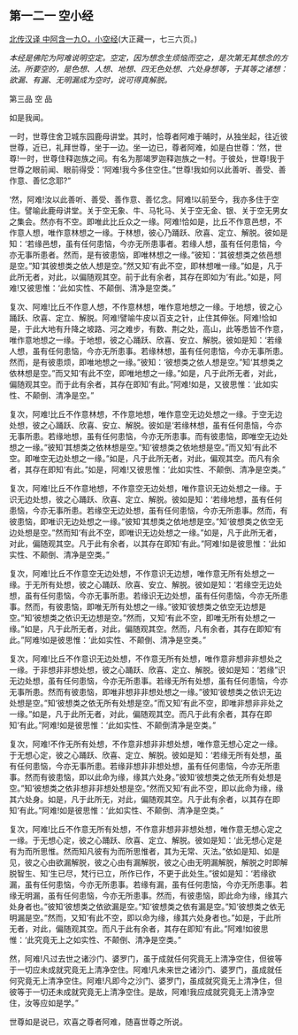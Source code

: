 ## 第一二一 空小经

[北传汉译 中阿含一九O，小空经](https://github.com/gwsice/buddhism/blob/master/%E6%97%A9%E6%9C%9F/%E4%B8%AD%E9%98%BF%E5%90%AB%E7%BB%8F/49.md#xiao-kong-jing)(大正藏一，七三六页。)

*本经是佛陀为阿难说明空定。空定，因为想念生烦恼而空之，是次第无其想念的方法。所要空的，是色想、人想、地想、四无色处想、六处身想等，于其等之诸想：欲漏、有漏、无明漏成为空时，说可得真解脱。*

第三品 空 品

如是我闻。

一时，世尊住舍卫城东园鹿母讲堂。其时，恰尊者阿难于晡时，从独坐起，往近彼世尊，近已，礼拜世尊，坐于一边。坐一边已，尊者阿难，如是白世尊：‘然，世尊!一时，世尊住释迦族之间。有名为那竭罗迦释迦族之一村。于彼处，世尊!我于世尊之眼前闻、眼前得受：‘阿难!我今多住空住。”世尊!我如何以此善听、善受、善作意、善忆念耶?”

‘然，阿难!汝以此善听、善受、善作意、善忆念。阿难!以前至今，我亦多住于空住。譬喻此鹿母讲堂。关于空无象、牛、马牝马、关于空无金、银、关于空无男女之集会。然亦有不空。即唯此比丘众之一缘。阿难!恰如是，比丘不作意邑想，不作意人想，唯作意林想之一缘。于林想，彼心乃踊跃、欣喜、定立、解脱。彼如是知：‘若缘邑想，虽有任何患恼，今亦无所患事者。若缘人想，虽有任何患恼，今亦无事所患者。然而，是有彼患恼，即唯林想之一缘。”彼知：‘其彼想类之依邑想是空。”知‘其彼想类之依人想是空。”然又知‘有此不空，即林想唯一缘。”如是，凡于此所无者，对此，以偏随观其空。前于此有余者，其存在即如为‘有此。”如是，阿难!又彼思惟：‘此如实性、不颠倒、清净是空类。”

复次、阿难!比丘不作意人想，不作意林想，唯作意地想之一缘。于地想，彼之心踊跃、欣喜、定立、解脱。阿难!譬喻牛皮以百支之针，止住其伸张。阿难!恰如是，于此大地有升降之坡路、河之难步，有数、荆之处，高山，此等悉皆不作意，唯作意地想之一缘。于地想，彼之心踊跃、欣喜、安立、解脱。彼如是知：‘若缘人想，虽有任何患恼，今亦无所患事。若缘林想，虽有任何患恼，今亦无事所患。然而，是有彼患烦，即唯地想之一缘。”彼知：‘彼想类之依人想是空。”知‘其想类之依林想是空。”而又知‘有此不空，即唯地想之一缘。”如是，凡于此所无者，对此，偏随观其空。而于此有余者，其存在即知‘有此。”阿难!如是，又彼思惟：‘此如实性、不颠倒、清净是空。”

复次，阿难!比丘不作意林想，不作意地想，唯作意空无边处想之一缘。于空无边处想，彼之心踊跃、欣喜、安立、解脱。彼如是‘若缘林想，虽有任何患恼，今亦无事所患。若缘地想，虽有任何患恼，今亦无所患事。而有彼患恼，即唯空无边处想之一缘。”彼知‘其想类之依林想是空。”知‘彼想类之依地想是空。”而又知‘有此不空。即唯空无边处想之一缘。”如是，凡于此所无者，对此，偏观其空。而凡有余者，其存在即知‘有此。”如是，阿难!又彼思惟：‘此如实性、不颠倒、清净是空类。”

复次，阿难!比丘不作意地想，不作意空无边处想，唯作意识无边处想之一缘。于识无边处想，彼之心踊跃、欣喜、定立、解脱。彼如是知：‘若缘地想，虽有任何患恼，今亦无事所患。若缘空无边处想，虽有任何患恼，今亦无所患事。然而，有彼患恼，即唯识无边处想之一缘。”彼知‘其想类之依地想是空。”知‘彼想类之依空无边处想是空。”然而知‘有此不空，即唯识无边处想之一缘。”如是，凡于此所无者，对此，偏随观其空。凡于此有余者，以其存在即知‘有此。”阿难!如是彼思惟：‘此如实性、不颠倒、清净是空类。”

复次，阿难!比丘不作意空无边处想，不作意识无边想，唯作意无所有处想之一缘。于无所有处想，彼之心踊跃、欣喜、安立、解脱。彼如是知：‘若缘空无边处想，虽有任何患恼，今亦无事所患。若缘识无边处想，虽有任何患恼，今亦无所患事。然而，有彼患恼，即唯无所有处想之一缘。”彼知‘彼想类之依空无边想是空。”知‘彼想类之依识无边想是空。”然而，又知‘有此不空，即唯无所有处想之一缘。”如是，凡于此所无者，对此，偏随观其空。然而，凡有余者，其存在即知‘有此。”阿难!如是彼思惟：‘此如实性、不颠倒、清净是空类。”

复次，阿难!比丘不作意识无边处想，不作意无所有处想，唯作意非想非非想处之一缘。于非想非非想处想，彼之心踊跃、欣喜、定立、解脱。彼如是知：‘若缘”识无边处想，虽有任何患恼，今亦无所患事。若缘无所有处想，虽有任何患恼，今亦无事所患。然而有彼患恼，即唯非想非非想处想之一缘。”彼知‘彼想类之依识无边处想是空。”知‘彼想类之依无所有处想是空。”而又知‘有此不空，即唯非想非非处之一缘。”如是，凡于此所无者，对此，偏随观其空。而凡于此有余者，其存在即知‘有此。”阿难!如是彼思惟：‘此如实性、不颠倒清净是空类。”

复次，阿难!不作无所有处想，不作意非想非非想处想，唯作意无想心定之一缘。于无想心定，彼之心踊跃、欣喜、定立、解脱。彼如是知：‘若缘无所有处想，虽有任何患恼，今亦无事所患。若缘非想非非想处想，虽有任何患恼，今亦无所患事。然而有彼患恼，即以此命为缘，缘其六处身。”彼知‘彼想类之依无所有处想是空。”知‘彼想类之依非想非非想处想是空。”然而又知‘有此不空，即以此命为缘，缘其六处身。如是，凡于此所无，对此，偏随观其空。凡于此有余者，以其存在即知‘有此。”阿难!如是彼思惟：‘此如实性、不颠倒、清净是空类。”

复次，阿难!比丘不作意无所有处想，不作意非想非非想处想，唯作意无想心定之一缘。于无想心定，彼之心踊跃、欣喜、定立、解脱。彼如是知：‘此无想心定是有为而所思惟。然而知凡彼有为而所思惟者，其为无常、灭法。”依如是知、如是见，彼之心由欲漏解脱，彼之心由有漏解脱，彼之心由无明漏解脱，解脱之时即解脱智生、知‘生已尽，梵行已立，所作已作，不更于此处生。”彼如是知：‘若缘欲漏，虽有任何患恼，今亦无所患事。若缘有漏，虽有任何患恼，今亦无所患事。若缘无明漏，虽有任何患恼，今亦无所患事。然而，有彼患恼，即此命为缘，缘其六处身者也。”彼知‘彼想类之依欲漏是空。”知‘彼想类之依有漏是空。”知‘彼想类之依无明漏是空。”然而，又知‘有此不空，即以命为缘，缘其六处身者也。”如是，于此所无者，对此，偏随观其空。而凡于此有余者，其存在即知‘有此。”阿难!如彼思惟：‘此究竟无上之如实性、不颠倒、清净是空类。”

然，阿难!凡过去世之诸沙门、婆罗门，虽于成就任何究竟无上清净空住，但彼等于一切应未成就究竟无上清净空住。阿难!凡未来世之诸沙门、婆罗门，虽成就任何究竟无上清净空住。阿难!凡即今之沙门、婆罗门，虽成就究竟无上清净住，但彼等于一切还未成就究竟无上清净空住。是故，阿难!我应成就究竟无上清净空住，汝等应如是学。”

世尊如是说已，欢喜之尊者阿难，随喜世尊之所说。
